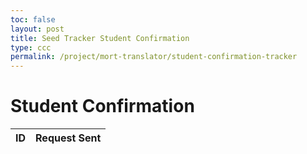 ```yaml
---
toc: false
layout: post
title: Seed Tracker Student Confirmation
type: ccc
permalink: /project/mort-translator/student-confirmation-tracker
---
```



<head>
  <title>Student Confirmation</title>
  <script type="module" src="/assets/js/api/config.js"></script> <!-- Load config -->
  <style>
    /* ... eshaan add in style later ... */
  </style>
</head>
<body>

<h1>Student Confirmation</h1>
<table id="submissionsTable">
  <thead>
    <tr>
      <th>ID</th>
      <th>Request Sent</th>
    </tr>
  </thead>
  <tbody>
    <!-- Table rows will be populated here -->
  </tbody>
</table>

<script type="module">
  import { javaURI } from '/assets/js/api/config.js';

  async function fetchSubmissions() {
    try {
      const response = await fetch(`${javaURI}/api/grades/requests/seed`); // Use dynamic URI
      const submissions = await response.json();
      console.log(submissions);

      const tableBody = document.getElementById('submissionsTable').querySelector('tbody');
      tableBody.innerHTML = '';

      if (submissions.length === 0) {
        tableBody.innerHTML = `<tr><td colspan="2">No submissions found</td></tr>`;
      } else {
        submissions.forEach(submission => {
          const row = document.createElement('tr');
          row.innerHTML = `
            <td>${submission.id}</td>
            <td>Sent</td>
          `;
          tableBody.appendChild(row);
        });
      }

    } catch (error) {
      console.error('Error fetching submissions:', error);
      const tableBody = document.getElementById('submissionsTable').querySelector('tbody');
      tableBody.innerHTML = `<tr><td colspan="2">Error loading data: ${error.message}</td></tr>`;
    }
  }

  // Fetch data on page load
  document.addEventListener('DOMContentLoaded', fetchSubmissions);
</script>

</body>